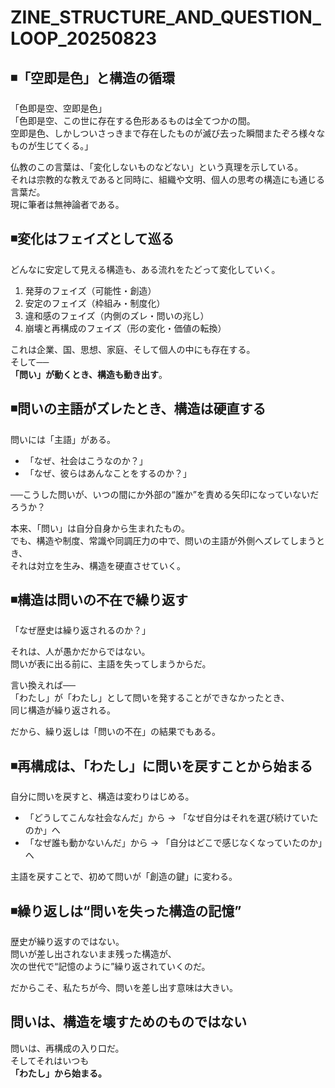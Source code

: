 
# ZINE_STRUCTURE_AND_QUESTION_LOOP_20250823

## ◾️「空即是色」と構造の循環

「色即是空、空即是色」  
「色即是空、この世に存在する色形あるものは全てつかの間。  
空即是色、しかしついさっきまで存在したものが滅び去った瞬間またぞろ様々なものが生じてくる。」

仏教のこの言葉は、「変化しないものなどない」という真理を示している。  
それは宗教的な教えであると同時に、組織や文明、個人の思考の構造にも通じる言葉だ。  
現に筆者は無神論者である。

## ◾️変化はフェイズとして巡る

どんなに安定して見える構造も、ある流れをたどって変化していく。  

1. 発芽のフェイズ（可能性・創造）  
2. 安定のフェイズ（枠組み・制度化）  
3. 違和感のフェイズ（内側のズレ・問いの兆し）  
4. 崩壊と再構成のフェイズ（形の変化・価値の転換）  

これは企業、国、思想、家庭、そして個人の中にも存在する。  
そして──  
**「問い」が動くとき、構造も動き出す**。

## ◾️問いの主語がズレたとき、構造は硬直する

問いには「主語」がある。  

- 「なぜ、社会はこうなのか？」  
- 「なぜ、彼らはあんなことをするのか？」  

──こうした問いが、いつの間にか外部の“誰か”を責める矢印になっていないだろうか？  

本来、「問い」は自分自身から生まれたもの。  
でも、構造や制度、常識や同調圧力の中で、問いの主語が外側へズレてしまうとき、  
それは対立を生み、構造を硬直させていく。

## ◾️構造は問いの不在で繰り返す

「なぜ歴史は繰り返されるのか？」  

それは、人が愚かだからではない。  
問いが表に出る前に、主語を失ってしまうからだ。  

言い換えれば──  
「わたし」が「わたし」として問いを発することができなかったとき、  
同じ構造が繰り返される。  

だから、繰り返しは「問いの不在」の結果でもある。

## ◾️再構成は、「わたし」に問いを戻すことから始まる

自分に問いを戻すと、構造は変わりはじめる。  

- 「どうしてこんな社会なんだ」から → 「なぜ自分はそれを選び続けていたのか」へ  
- 「なぜ誰も動かないんだ」から → 「自分はどこで感じなくなっていたのか」へ  

主語を戻すことで、初めて問いが「創造の鍵」に変わる。

## ◾️繰り返しは“問いを失った構造の記憶”

歴史が繰り返すのではない。  
問いが差し出されないまま残った構造が、  
次の世代で“記憶のように”繰り返されていくのだ。  

だからこそ、私たちが今、問いを差し出す意味は大きい。

## 問いは、構造を壊すためのものではない

問いは、再構成の入り口だ。  
そしてそれはいつも  
**「わたし」から始まる。**
